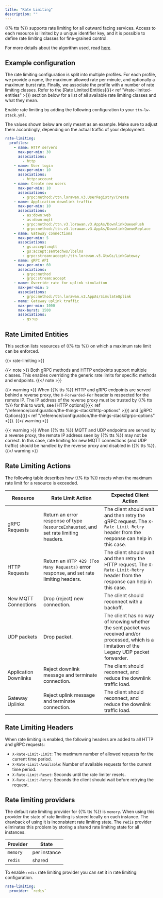 ```yaml
---
title: "Rate Limiting"
description: ""
---
```


{{% tts %}} supports rate limiting for all outward facing services. Access to each resource is limited by a unique identifier key, and it is possible to define rate limiting classes for fine-grained control.

<!--more-->

For more details about the algorithm used, read [here](https://en.wikipedia.org/wiki/Generic_cell_rate_algorithm).

## Example configuration

The rate limiting configuration is split into multiple profiles. For each profile, we provide a name, the maximum allowed rate per minute, and optionally a maximum burst rate. Finally, we associate the profile with a number of rate limiting classes. Refer to the [Rate Limited Entities]({{< ref "#rate-limited-entities" >}}) section below for a list of all available rate limiting classes and what they mean.

Enable rate limiting by adding the following configuration to your `ttn-lw-stack.yml`.

The values shown below are only meant as an example. Make sure to adjust them accordingly, depending on the actual traffic of your deployment.

```yaml
rate-limiting:
  profiles:
    - name: HTTP servers
      max-per-min: 30
      associations:
        - http
    - name: User login
      max-per-min: 10
      associations:
        - http:account
    - name: Create new users
      max-per-min: 10
      associations:
        - grpc:method:/ttn.lorawan.v3.UserRegistry/Create
    - name: Application downlink traffic
      max-per-min: 10
      associations:
        - as:down:web
        - as:down:mqtt
        - grpc:method:/ttn.v3.lorawan.v3.AppAs/DownlinkQueuePush
        - grpc:method:/ttn.v3.lorawan.v3.AppAs/DownlinkQueueReplace
    - name: Gateway connections
      max-per-min: 5
      associations:
        - gs:accept:mqtt
        - gs:accept:semtechws/lbslns
        - grpc:stream:accept:/ttn.lorawan.v3.GtwGs/LinkGateway
    - name: gRPC API
      max-per-min: 60
      associations:
        - grpc:method
        - grpc:stream:accept
    - name: Override rate for uplink simulation
      max-per-min: 5
      associations:
        - grpc:method:/ttn.lorawan.v3.AppAs/SimulateUplink
    - name: Gateway uplink traffic
      max-per-min: 1000
      max-burst: 1500
      associations:
        - gs:up
```

## Rate Limited Entities

This section lists resources of {{% tts %}} on which a maximum rate limit can be enforced.

{{< rate-limiting >}}

{{< note >}} Both gRPC methods and HTTP endpoints support multiple classes. This enables overriding the generic rate limits for specific methods and endpoints. {{</ note >}}

{{< warning >}} When {{% tts %}} HTTP and gRPC endpoints are served behind a reverse proxy, the `X-Forwarded-For` header is respected for the remote IP. The IP address of the reverse proxy must be trusted by {{% tts %}} for this to work, see [HTTP options]({{< ref "/reference/configuration/the-things-stack#http-options" >}}) and [gRPC Options]({{< ref "/reference/configuration/the-things-stack#grpc-options" >}}). {{</ warning >}}

{{< warning >}} When {{% tts %}} MQTT and UDP endpoints are served by a reverse proxy, the remote IP address seen by {{% tts %}} may not be correct. In this case, rate limiting for new MQTT connections (and UDP traffic) should be handled by the reverse proxy and disabled in {{% tts %}}. {{</ warning >}}

## Rate Limiting Actions

The following table describes how {{% tts %}} reacts when the maximum rate limit for a resource is exceeded.

| Resource              | Rate Limit Action                                                                       | Expected Client Action                                                                                                                            |
| --------------------- | --------------------------------------------------------------------------------------- | ------------------------------------------------------------------------------------------------------------------------------------------------- |
| gRPC Requests         | Return an error response of type `ResourceExhausted`, and set rate limiting headers.    | The client should wait and then retry the gRPC request. The `X-Rate-Limit-Retry` header from the response can help in this case.                  |
| HTTP Requests         | Return an `HTTP 429 (Too Many Requests)` error response, and set rate limiting headers. | The client should wait and then retry the HTTP request. The `X-Rate-Limit-Retry` header from the response can help in this case.                  |
| New MQTT Connections  | Drop (reject) new connection.                                                           | The client should reconnect with a backoff.                                                                                                       |
| UDP packets           | Drop packet.                                                                            | The client has no way of knowing whether the sent packet was received and/or processed, which is a limitation of the Legacy UDP packet forwarder. |
| Application Downlinks | Reject downlink message and terminate connection.                                       | The client should reconnect, and reduce the downlink traffic load.                                                                                |
| Gateway Uplinks       | Reject uplink message and terminate connection.                                         | The client should reconnect, and reduce the downlink traffic load.                                                                                |

## Rate Limiting Headers

When rate limiting is enabled, the following headers are added to all HTTP and gRPC requests:

- `X-Rate-Limit-Limit`: The maximum number of allowed requests for the current time period.
- `X-Rate-Limit-Available`: Number of available requests for the current time period.
- `X-Rate-Limit-Reset`: Seconds until the rate limiter resets.
- `X-Rate-Limit-Retry`: Seconds the client should wait before retrying the request.

## Rate limiting providers

The default rate limiting provider for {{% tts %}} is `memory`. When using this provider the state of rate limiting is stored locally on each instance. The drawback of using it is inconsistent rate limiting state. The `redis` provider eliminates this problem by storing a shared rate limiting state for all instances.

| Provider | State        |
| -------- | ------------ |
| `memory` | per instance |
| `redis`  | shared       |

To enable `redis` rate limiting provider you can set it in rate limiting configuration.

```yaml
rate-limiting:
  provider: `redis`
```
